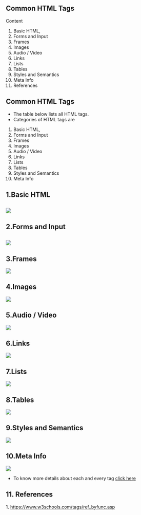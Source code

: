 ## Common HTML Tags

Content

1.  Basic HTML,
2.  Forms and Input
3.  Frames
4.  Images
5.  Audio / Video
6.  Links
7.  Lists
8.  Tables
9.  Styles and Semantics
10. Meta Info
11. References

## Common HTML Tags

-   The table below lists all HTML tags.
-   Categories of HTML tags are
1.  Basic HTML,
2.  Forms and Input
3.  Frames
4.  Images
5.  Audio / Video
6.  Links
7.  Lists
8.  Tables
9.  Styles and Semantics
10. Meta Info

## 1.Basic HTML

## ![](media/0273cf31ce7ae17c9e0a24b428ace6f1.png)

## 2.Forms and Input

## ![](media/56ebb14b0e7669bdac2c5f8463944fe8.png)

## 3.Frames

![](media/d4880bc1fae5c06fb2573b4d761d9a22.png)

## 4.Images

![](media/24ed7e635955371d05d08781e69441d3.png)

## 5.Audio / Video

![](media/a4b6322136bff7b0c85f4b7d9623d2b6.png)

## 6.Links

![](media/368c279647fa38fb5df5a425e918fc7b.png)

## 7.Lists

![](media/627d3a52eea0976ddc2bcc78271b33b7.png)

## 8.Tables

![](media/358e13a314c1ab46c6e126b21a236410.png)

## 9.Styles and Semantics

![](media/524f7c137c6db1ccad66f01a3a445715.png)

## 10.Meta Info

![](media/9ec355e356567de5dbb043d04f89b8e2.png)

-   To know more details about each and every tag [click here](https://www.w3schools.com/tags/ref_byfunc.asp)

## 11. References

1\. https://www.w3schools.com/tags/ref_byfunc.asp
